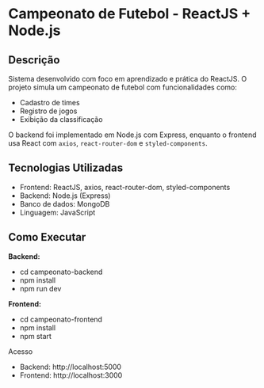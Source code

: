 # Campeonato de Futebol - ReactJS + Node.js

## Descrição
   Sistema desenvolvido com foco em aprendizado e prática do ReactJS. O projeto simula um campeonato de futebol com funcionalidades como:

   - Cadastro de times
   - Registro de jogos
   - Exibição da classificação

   O backend foi implementado em Node.js com Express, enquanto o frontend usa React com `axios`, `react-router-dom` e `styled-components`.

## Tecnologias Utilizadas
   - Frontend: ReactJS, axios, react-router-dom, styled-components
   - Backend: Node.js (Express)
   - Banco de dados: MongoDB
   - Linguagem: JavaScript

## Como Executar

**Backend:**
   - cd campeonato-backend
   - npm install
   - npm run dev

**Frontend:**
   - cd campeonato-frontend
   - npm install
   - npm start

Acesso
   - Backend: http://localhost:5000
   - Frontend: http://localhost:3000
    	